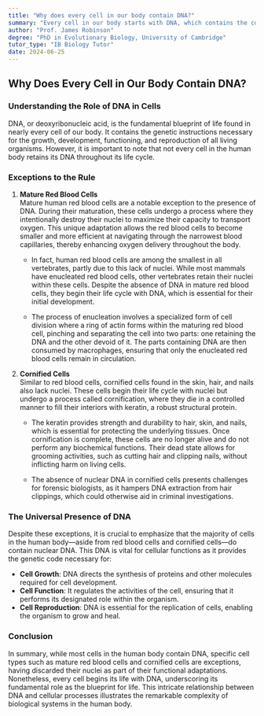 ```yaml
---
title: "Why does every cell in our body contain DNA?"
summary: "Every cell in our body starts with DNA, which contains the code for cell growth, function, and reproduction. While mature red blood cells and cornified cells in skin, hair, and nails lack nuclei, they initially possess DNA to develop and later destroy it for specialized functions."
author: "Prof. James Robinson"
degree: "PhD in Evolutionary Biology, University of Cambridge"
tutor_type: "IB Biology Tutor"
date: 2024-06-25
---
```


## Why Does Every Cell in Our Body Contain DNA?

### Understanding the Role of DNA in Cells

DNA, or deoxyribonucleic acid, is the fundamental blueprint of life found in nearly every cell of our body. It contains the genetic instructions necessary for the growth, development, functioning, and reproduction of all living organisms. However, it is important to note that not every cell in the human body retains its DNA throughout its life cycle.

### Exceptions to the Rule

1. **Mature Red Blood Cells**  
   Mature human red blood cells are a notable exception to the presence of DNA. During their maturation, these cells undergo a process where they intentionally destroy their nuclei to maximize their capacity to transport oxygen. This unique adaptation allows the red blood cells to become smaller and more efficient at navigating through the narrowest blood capillaries, thereby enhancing oxygen delivery throughout the body. 

   - In fact, human red blood cells are among the smallest in all vertebrates, partly due to this lack of nuclei. While most mammals have enucleated red blood cells, other vertebrates retain their nuclei within these cells. Despite the absence of DNA in mature red blood cells, they begin their life cycle with DNA, which is essential for their initial development. 

   - The process of enucleation involves a specialized form of cell division where a ring of actin forms within the maturing red blood cell, pinching and separating the cell into two parts: one retaining the DNA and the other devoid of it. The parts containing DNA are then consumed by macrophages, ensuring that only the enucleated red blood cells remain in circulation.

2. **Cornified Cells**  
   Similar to red blood cells, cornified cells found in the skin, hair, and nails also lack nuclei. These cells begin their life cycle with nuclei but undergo a process called cornification, where they die in a controlled manner to fill their interiors with keratin, a robust structural protein. 

   - The keratin provides strength and durability to hair, skin, and nails, which is essential for protecting the underlying tissues. Once cornification is complete, these cells are no longer alive and do not perform any biochemical functions. Their dead state allows for grooming activities, such as cutting hair and clipping nails, without inflicting harm on living cells.

   - The absence of nuclear DNA in cornified cells presents challenges for forensic biologists, as it hampers DNA extraction from hair clippings, which could otherwise aid in criminal investigations.

### The Universal Presence of DNA

Despite these exceptions, it is crucial to emphasize that the majority of cells in the human body—aside from red blood cells and cornified cells—do contain nuclear DNA. This DNA is vital for cellular functions as it provides the genetic code necessary for:

- **Cell Growth**: DNA directs the synthesis of proteins and other molecules required for cell development.
- **Cell Function**: It regulates the activities of the cell, ensuring that it performs its designated role within the organism.
- **Cell Reproduction**: DNA is essential for the replication of cells, enabling the organism to grow and heal.

### Conclusion

In summary, while most cells in the human body contain DNA, specific cell types such as mature red blood cells and cornified cells are exceptions, having discarded their nuclei as part of their functional adaptations. Nonetheless, every cell begins its life with DNA, underscoring its fundamental role as the blueprint for life. This intricate relationship between DNA and cellular processes illustrates the remarkable complexity of biological systems in the human body.
    
